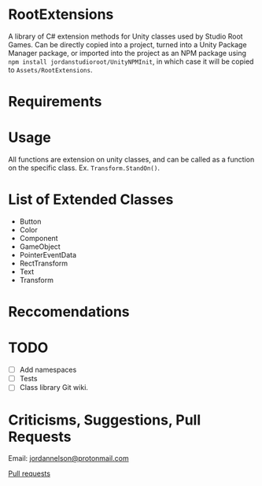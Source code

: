 # RootExtensions

A library of C# extension methods for Unity classes used by Studio Root Games. Can be directly copied into a project, turned into a Unity Package Manager package, or imported into the project as an NPM package using `npm install jordanstudioroot/UnityNPMInit`, in which case it will be copied to `Assets/RootExtensions`.

# Requirements

# Usage
All functions are extension on unity classes, and can be called as a function on the specific class. Ex. `Transform.StandOn()`.

# List of Extended Classes
- Button
- Color
- Component
- GameObject
- PointerEventData
- RectTransform
- Text
- Transform

# Reccomendations

# TODO
- [ ] Add namespaces
- [ ] Tests
- [ ] Class library Git wiki.

# Criticisms, Suggestions, Pull Requests
Email: [jordannelson@protonmail.com](mailto:jordannelson@protonmail.com)

[Pull requests](https://github.com/jordanstudioroot/RootExtensions-UnityCSharp/pulls)
